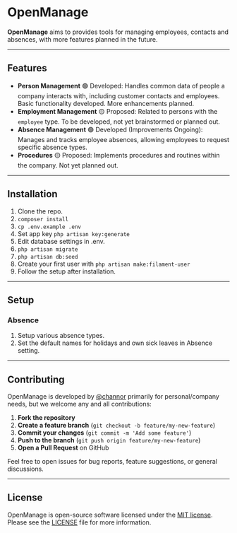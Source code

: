 # OpenManage

**OpenManage** aims to provides tools for managing employees, contacts and absences, with more features planned in the future.

---

## Features

- **Person Management** 🟢 Developed: Handles common data of people a company interacts with, including customer contacts and employees. Basic functionality developed. More enhancements planned.
- **Employment Management** 🟡 Proposed: Related to persons with the `employee` type. To be developed, not yet brainstormed or planned out.
- **Absence Management** 🟢 Developed (Improvements Ongoing): Manages and tracks employee absences, allowing employees to request specific absence types.
- **Procedures** 🟡 Proposed: Implements procedures and routines within the company. Not yet planned out.

---

## Installation

1. Clone the repo.
2. `composer install`
3. `cp .env.example .env`
4. Set app key `php artisan key:generate`
5. Edit database settings in .env.
6. `php artisan migrate`
7. `php artisan db:seed`
8. Create your first user with `php artisan make:filament-user`
9. Follow the setup after installation.

---

## Setup

### Absence

1. Setup various absence types.
2. Set the default names for holidays and own sick leaves in Absence setting.

---

## Contributing

OpenManage is developed by [@channor](https://github.com/channor) primarily for personal/company needs, but we welcome any and all contributions:

1. **Fork the repository**  
2. **Create a feature branch** (`git checkout -b feature/my-new-feature`)  
3. **Commit your changes** (`git commit -m 'Add some feature'`)  
4. **Push to the branch** (`git push origin feature/my-new-feature`)  
5. **Open a Pull Request** on GitHub

Feel free to open issues for bug reports, feature suggestions, or general discussions.

---

## License

OpenManage is open-source software licensed under the [MIT license](/LICENSE).  
Please see the [LICENSE](/LICENSE) file for more information.
